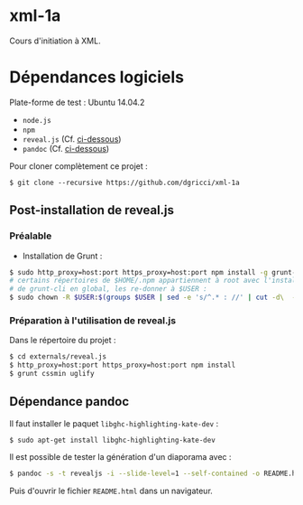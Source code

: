 # xml-1a

Cours d'initiation à XML.

# Dépendances logiciels #

Plate-forme de test : Ubuntu 14.04.2

* `node.js`
* `npm`
* `reveal.js` (Cf. [ci-dessous](#reveal.js))
* `pandoc` (Cf. [ci-dessous](#pandoc))

Pour cloner complètement ce projet :

```
$ git clone --recursive https://github.com/dgricci/xml-1a
```

## Post-installation de reveal.js ##

[^reveal.js]:

### Préalable ###

* Installation de Grunt :

```bash
$ sudo http_proxy=host:port https_proxy=host:port npm install -g grunt-cli
# certains répertoires de $HOME/.npm appartiennent à root avec l'installation
# de grunt-cli en global, les re-donner à $USER :
$ sudo chown -R $USER:$(groups $USER | sed -e 's/^.* : //' | cut -d\  -f1) $HOME/.npm/{nopt,minimatch,glob,lodash,inherits}
```

### Préparation à l'utilisation de reveal.js ###

Dans le répertoire du projet :

```bash
$ cd externals/reveal.js
$ http_proxy=host:port https_proxy=host:port npm install
$ grunt cssmin uglify
```

## Dépendance pandoc ##

[^pandoc]:

Il faut installer le paquet `libghc-highlighting-kate-dev` :

```
$ sudo apt-get install libghc-highlighting-kate-dev
```

Il est possible de tester la génération d'un diaporama avec :

```bash
$ pandoc -s -t revealjs -i --slide-level=1 --self-contained -o README.html README.md
```

Puis d'ouvrir le fichier `README.html` dans un navigateur.

